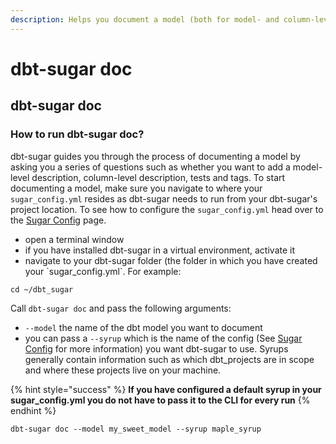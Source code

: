 ```yaml
---
description: Helps you document a model (both for model- and column-level descriptions)
---
```


# dbt-sugar doc

## dbt-sugar doc

### How to run dbt-sugar doc?

dbt-sugar guides you through the process of documenting a model by asking you a series of questions such as whether you want to add a model-level description, column-level description, tests and tags. To start documenting a model, make sure you navigate to where your `sugar_config.yml` resides as dbt-sugar needs to run from your dbt-sugar's project location. To see how to configure the `sugar_config.yml` head over to the [Sugar Config](../../installation-and-configuration/configuration/sugar-config.md) page. 

* open a terminal window
* if you have installed dbt-sugar in a virtual environment, activate it
* navigate to your dbt-sugar folder \(the folder in which you have created your \`sugar\_config.yml\`. For example:

```
cd ~/dbt_sugar
```

Call `dbt-sugar doc` and pass the following arguments:

* `--model` the name of the dbt model you want to document
* you can pass a `--syrup` which is the name of the config \(See [Sugar Config](../../installation-and-configuration/configuration/sugar-config.md) for more information\) you want dbt-sugar to use. Syrups generally contain information such as which dbt\_projects are in scope and where these projects live on your machine. 

{% hint style="success" %}
**If you have configured a default syrup in your sugar\_config.yml you do not have to pass it to the CLI for every run**
{% endhint %}

```text
dbt-sugar doc --model my_sweet_model --syrup maple_syrup
```

